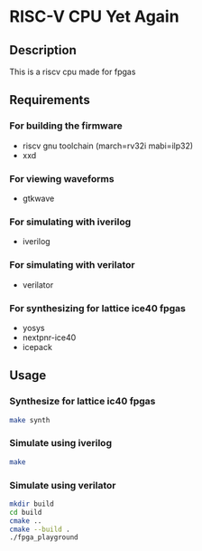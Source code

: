 # RISC-V CPU Yet Again

## Description 
This is a riscv cpu made for fpgas

## Requirements

### For building the firmware
- riscv gnu toolchain (march=rv32i mabi=ilp32)
- xxd 
### For viewing waveforms
- gtkwave 
### For simulating with iverilog
- iverilog
### For simulating with verilator
- verilator
### For synthesizing for lattice ice40 fpgas
- yosys
- nextpnr-ice40
- icepack

## Usage

### Synthesize for lattice ic40 fpgas
```sh
make synth
```

### Simulate using iverilog

```sh
make
```

### Simulate using verilator

```sh 
mkdir build
cd build
cmake ..
cmake --build .
./fpga_playground
```
